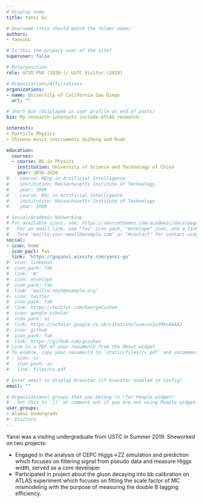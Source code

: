 ```yaml
---
# Display name
title: Yanxi Gu

# Username (this should match the folder name)
authors:
- YanxiGu

# Is this the primary user of the site?
superuser: false

# Role/position
role: UCSD PhD (2020-)/ USTC Visitor (2019)

# Organizations/Affiliations
organizations:
- name: University of California San Diego
  url: ""

# Short bio (displayed in user profile at end of posts)
bio: My research interests include ATLAS research.

interests:
- Particle Physics
- Chinese music instruments Guzheng and Ruan

education:
  courses:
  - course: BS in Physics
    institution: University of Science and Technology of China
    year: 2016-2020
#  - course: MEng in Artificial Intelligence
#    institution: Massachusetts Institute of Technology
#    year: 2009
#  - course: BSc in Artificial Intelligence
#    institution: Massachusetts Institute of Technology
#    year: 2008

# Social/Academic Networking
# For available icons, see: https://sourcethemes.com/academic/docs/page-builder/#icons
#   For an email link, use "fas" icon pack, "envelope" icon, and a link in the
#   form "mailto:your-email@example.com" or "#contact" for contact widget.
social:
- icon: home
  icon_pacl: fas
  link: 'https://guyanxi.wixsite.com/yanxi-gu'
#- icon: linkedin
#  icon_pack: fab
#  link: '#'
#- icon: envelope
#  icon_pack: fas
#  link: 'mailto:test@example.org'
#- icon: twitter
#  icon_pack: fab
#  link: https://twitter.com/GeorgeCushen
#- icon: google-scholar
#  icon_pack: ai
#  link: https://scholar.google.co.uk/citations?user=sIwtMXoAAAAJ
#- icon: github
#  icon_pack: fab
#  link: https://github.com/gcushen
# Link to a PDF of your resume/CV from the About widget.
# To enable, copy your resume/CV to `static/files/cv.pdf` and uncomment the lines below.
# - icon: cv
#   icon_pack: ai
#   link: files/cv.pdf

# Enter email to display Gravatar (if Gravatar enabled in Config)
email: ""

# Organizational groups that you belong to (for People widget)
#   Set this to `[]` or comment out if you are not using People widget.
user_groups:
- Alumni Undergrads
#- Visitors
---
```


Yanxi was a visiting undergraduate from USTC in Summer 2019. Sheworked on two projects: 
- Engaged in the analysis of CEPC Higgs->ZZ simulation and prediction which focuses on filtering signal from pseudo data and measure Higgs width, served as a core developer
- Participated in project about the gluon decaying into bb calibration on ATLAS experiment which focuses on fitting the
scale factor of MC mismodeling with the purpose of measuring the double B tagging efficiency.

